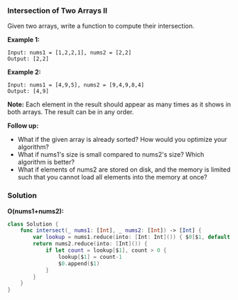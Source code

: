 
### Intersection of Two Arrays II

Given two arrays, write a function to compute their intersection.

__Example 1:__
```
Input: nums1 = [1,2,2,1], nums2 = [2,2]
Output: [2,2]
```
__Example 2:__
```
Input: nums1 = [4,9,5], nums2 = [9,4,9,8,4]
Output: [4,9]
```

__Note:__
Each element in the result should appear as many times as it shows in both arrays.
The result can be in any order.

__Follow up:__
* What if the given array is already sorted? How would you optimize your algorithm?
* What if nums1's size is small compared to nums2's size? Which algorithm is better?
* What if elements of nums2 are stored on disk, and the memory is limited such that you cannot load all elements into the memory at once?

### Solution
__O(nums1+nums2):__
```Swift
class Solution {
    func intersect(_ nums1: [Int], _ nums2: [Int]) -> [Int] {
        var lookup = nums1.reduce(into: [Int: Int]()) { $0[$1, default: 0]+=1 }
        return nums2.reduce(into: [Int]()) {
            if let count = lookup[$1], count > 0 {
                lookup[$1] = count-1
                $0.append($1)
            }
        }
    }
}
```